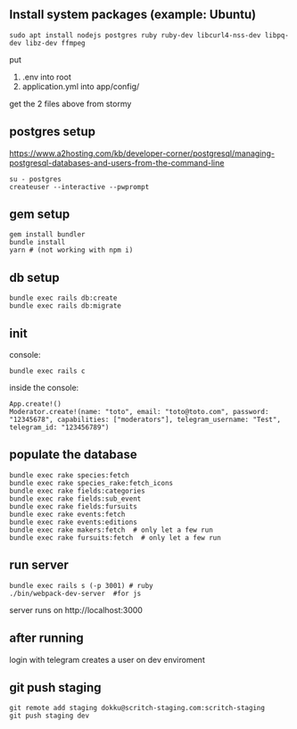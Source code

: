 Install system packages (example: Ubuntu)
---

```
sudo apt install nodejs postgres ruby ruby-dev libcurl4-nss-dev libpq-dev libz-dev ffmpeg
```

put 
1. .env into root
2. application.yml into app/config/

get the 2 files above from stormy


postgres setup
---

https://www.a2hosting.com/kb/developer-corner/postgresql/managing-postgresql-databases-and-users-from-the-command-line

```
su - postgres
createuser --interactive --pwprompt
```

gem setup
---

```
gem install bundler
bundle install
yarn # (not working with npm i)
```


db setup
---

```
bundle exec rails db:create
bundle exec rails db:migrate
```

init
---

console: 
```
bundle exec rails c
```
inside the console:
```
App.create!()
Moderator.create!(name: "toto", email: "toto@toto.com", password: "12345678", capabilities: ["moderators"], telegram_username: "Test", telegram_id: "123456789")
```

populate the database
---
```
bundle exec rake species:fetch
bundle exec rake species_rake:fetch_icons
bundle exec rake fields:categories
bundle exec rake fields:sub_event
bundle exec rake fields:fursuits
bundle exec rake events:fetch
bundle exec rake events:editions
bundle exec rake makers:fetch  # only let a few run
bundle exec rake fursuits:fetch  # only let a few run
```

run server
---

```
bundle exec rails s (-p 3001) # ruby
./bin/webpack-dev-server  #for js
```

server runs on http://localhost:3000 

after running
---

login with telegram creates a user on dev enviroment


git push staging
---
```
git remote add staging dokku@scritch-staging.com:scritch-staging
git push staging dev
```
